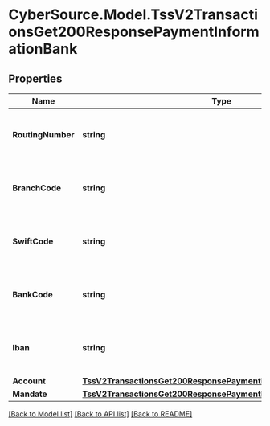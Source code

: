 # CyberSource.Model.TssV2TransactionsGet200ResponsePaymentInformationBank
## Properties

Name | Type | Description | Notes
------------ | ------------- | ------------- | -------------
**RoutingNumber** | **string** | The description for this field is not available. | [optional] 
**BranchCode** | **string** | The description for this field is not available. | [optional] 
**SwiftCode** | **string** | The description for this field is not available. | [optional] 
**BankCode** | **string** | The description for this field is not available. | [optional] 
**Iban** | **string** | The description for this field is not available. | [optional] 
**Account** | [**TssV2TransactionsGet200ResponsePaymentInformationBankAccount**](TssV2TransactionsGet200ResponsePaymentInformationBankAccount.md) |  | [optional] 
**Mandate** | [**TssV2TransactionsGet200ResponsePaymentInformationBankMandate**](TssV2TransactionsGet200ResponsePaymentInformationBankMandate.md) |  | [optional] 

[[Back to Model list]](../README.md#documentation-for-models) [[Back to API list]](../README.md#documentation-for-api-endpoints) [[Back to README]](../README.md)

